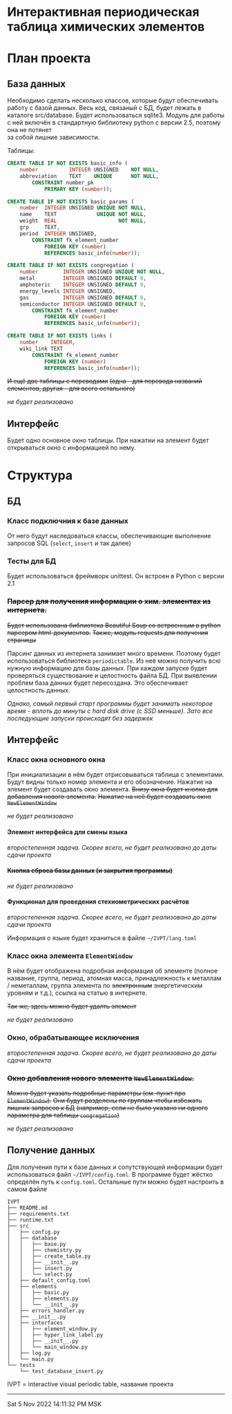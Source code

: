 # Интерактивная периодическая таблица химических элементов
# План проекта
## База данных
Необходимо сделать несколько классов, которые будут обеспечивать работу с базой данных.
Весь код, связаный с БД, будет лежать в каталоге src/database.
Будет использоваться sqlite3.
Модуль для работы с ней включён в стандартную библиотеку python с версии 2.5, поэтому она не потянет  
за собой лишние зависимости.

Таблицы:
```SQL
CREATE TABLE IF NOT EXISTS basic_info (
	number			INTEGER	UNSIGNED	NOT NULL,
	abbreviation	TEXT	UNIQUE		NOT NULL,
		CONSTRAINT number_pk
			PRIMARY KEY (number));
```
```SQL
CREATE TABLE IF NOT EXISTS basic_params (
	number	INTEGER UNSIGNED UNIQUE NOT NULL,
	name	TEXT			 UNIQUE NOT NULL,
	weight	REAL					NOT NULL,
	grp		TEXT,
	period  INTEGER UNSIGNED,
		CONSTRAINT fk_element_number
			FOREIGN KEY (number)
			REFERENCES basic_info(number));
```
```SQL
CREATE TABLE IF NOT EXISTS congregation (
	number		  INTEGER UNSIGNED UNIQUE NOT NULL,
	metal		  INTEGER UNSIGNED DEFAULT 0,
	amphoteric	  INTEGER UNSIGNED DEFAULT 0,
	energy_levels INTEGER UNSIGNED,
	gas			  INTEGER UNSIGNED DEFAULT 0,
	semiconductor INTEGER UNSIGNED DEFAULT 0,
		CONSTRAINT fk_element_number
			FOREIGN KEY (number)
			REFERENCES basic_info(number));
```
```SQL
CREATE TABLE IF NOT EXISTS links (
	number	  INTEGER,
	wiki_link TEXT
		CONSTRAINT fk_element_number
			FOREIGN KEY (number)
			REFERENCES basic_info(number));
```
~~И ещё две таблицы с переводами~~
~~(одна - для перевода названий елементов, другая - для всего остального)~~

*не будет реализовано*

## Интерфейс

Будет одно основное окно таблицы.
При нажатии на элемент будет открываться окно с информацией по нему.

# Структура

## БД

### Класс подключния к базе данных
От него будут наследоваться классы, обеспечивающие выполнение запросов SQL (`select`, `insert` и так далее)

### Тесты для БД
Будет использоваться фреймворк unittest. Он встроен в Python с версии 2.1

### ~~Парсер для получения информации о хим. элементах из интернета.~~
~~Будет использована библиотека Beautiful Soup со встроенным в python парсером html-документов.~~
~~Также, модуль requests для получения страницы~~

Парсинг данных из интернета занимает много времени.
Поэтому будет использоваться библиотека `periodictable`.
Из неё можно получить всю нужную информацию для базы данных.
При каждом запуске будет проверяться существование и целостность файла БД.
При выявлении проблем база данных будет пересоздана.
Это обеспечивает целостность данных.

*Однако, самый первый старт программы будет занимать некоторое время - вплоть до минуты с hard disk drive (с SSD меньше).*
*Зато все последующие запуски происходят без задержек*

## Интерфейс
### Класс окна основного окна
При инициализации в нём будет отрисовываться таблица с элементами.
Будут видны только номер элемента и его обозначение.
Нажатие на элемент будет создавать окно элемента.
~~Внизу окна будет кнопка для добавления нового элемента.~~
~~Нажатие на неё будет создавать окно `NewElementWindow`~~

_не будет реализовано_

#### Элемент интерфейса для смены языка

_второстепенная задача. Скорее всего, не будет реализовано до даты сдачи проекта_

#### ~~Кнопка сброса базы данных (и закрытия программы)~~

_не будет реализовано_

#### Функционал для проведения стехиометрических расчётов

_второстепенная задача. Скорее всего, не будет реализовано до даты сдачи проекта_

 Информация о языке будет храниться в файле `~/IVPT/lang.toml`

### Класс окна элемента `ElementWindow`

В нём будет отображена подробная информация об элементе (полное название, группа, период, атомная 
масса, принадлежность к металлам / неметаллам, группа элемента по ~~электронным~~ энергетическим 
уровням и т.д.), ссылка на статью в интернете.

~~Так же, здесь можно будет удалть элемент~~

_не будет реализовано_

### Окно, обрабатывающее исключения

_второстепенная задача. Скорее всего, не будет реализовано до даты сдачи проекта_

### ~~Окно добавления нового элемента `NewElementWindow`.~~
~~Можно будет указать подробные параметры (см. пункт про `ElementWindow`).~~
~~Они будут разделены по группам чтобы избежать лишних запросов к БД~~
~~(например, если не было указано ни одного параметра для таблицы `congregation`)~~

_не будет реализовано_

## Получение данных
Для получения пути к базе данных и сопутствующей информации  будет использоваться файл 
`~/IVPT/config.toml`.
В программе будет жёстко определён путь к `config.toml`.
Остальные пути можно будет настроить в самом файле
```ascii
IVPT
├── README.md
├── requirements.txt
├── runtime.txt
├── src
│   ├── config.py
│   ├── database
│   │   ├── base.py
│   │   ├── chemistry.py
│   │   ├── create_table.py
│   │   ├── __init__.py
│   │   ├── insert.py
│   │   └── select.py
│   ├── default_config.toml
│   ├── elements
│   │   ├── basic.py
│   │   ├── elements.py
│   │   └── __init__.py
│   ├── errors_handler.py
│   ├── __init__.py
│   ├── interfaces
│   │   ├── element_window.py
│   │   ├── hyper_link_label.py
│   │   ├── __init__.py
│   │   └── main_window.py
│   ├── log.py
│   └── main.py
└── tests
    └── test_database_insert.py
```
IVPT = interactive visual periodic table, название проекта

------

Sat 5 Nov 2022 14:11:32 PM MSK
